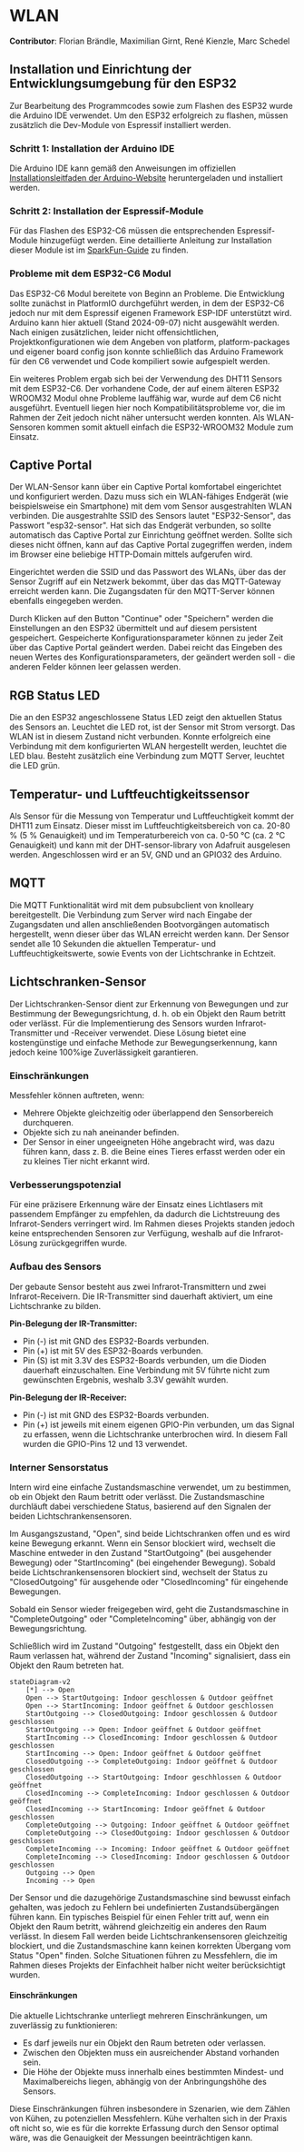 # WLAN
**Contributor**: Florian Brändle, Maximilian Girnt, René Kienzle, Marc Schedel

## Installation und Einrichtung der Entwicklungsumgebung für den ESP32

Zur Bearbeitung des Programmcodes sowie zum Flashen des ESP32 wurde die Arduino IDE verwendet.
Um den ESP32 erfolgreich zu flashen, müssen zusätzlich die Dev-Module von Espressif installiert werden.

### Schritt 1: Installation der Arduino IDE

Die Arduino IDE kann gemäß den Anweisungen im offiziellen
[Installationsleitfaden der Arduino-Website](https://support.arduino.cc/hc/en-us/articles/360019833020-Download-and-install-Arduino-IDE)
heruntergeladen und installiert werden.

### Schritt 2: Installation der Espressif-Module

Für das Flashen des ESP32-C6 müssen die entsprechenden Espressif-Module hinzugefügt werden.
Eine detaillierte Anleitung zur Installation dieser Module ist im
[SparkFun-Guide](https://docs.sparkfun.com/SparkFun_Thing_Plus_ESP32_C6/software_setup/) zu finden.

### Probleme mit dem ESP32-C6 Modul

Das ESP32-C6 Modul bereitete von Beginn an Probleme. Die Entwicklung sollte zunächst in PlatformIO durchgeführt werden, in dem der ESP32-C6 jedoch nur mit dem Espressif eigenen Framework ESP-IDF unterstützt wird. Arduino kann hier aktuell (Stand 2024-09-07) nicht ausgewählt werden. Nach einigen zusätzlichen, leider nicht offensichtlichen, Projektkonfigurationen wie dem Angeben von platform, platform-packages und eigener board config json konnte schließlich das Arduino Framework für den C6 verwendet und Code kompiliert sowie aufgespielt werden.

Ein weiteres Problem ergab sich bei der Verwendung des DHT11 Sensors mit dem ESP32-C6. Der vorhandene Code, der auf einem älteren ESP32 WROOM32 Modul ohne Probleme lauffähig war, wurde auf dem C6 nicht ausgeführt. Eventuell liegen hier noch Kompatibilitätsprobleme vor, die im Rahmen der Zeit jedoch nicht näher untersucht werden konnten. Als WLAN-Sensoren kommen somit aktuell einfach die ESP32-WROOM32 Module zum Einsatz.

## Captive Portal

Der WLAN-Sensor kann über ein Captive Portal komfortabel eingerichtet und konfiguriert werden. Dazu muss sich ein WLAN-fähiges Endgerät (wie beispielsweise ein Smartphone) mit dem vom Sensor ausgestrahlten WLAN verbinden. Die ausgestrahlte SSID des Sensors lautet "ESP32-Sensor", das Passwort "esp32-sensor". Hat sich das Endgerät verbunden, so sollte automatisch das Captive Portal zur Einrichtung geöffnet werden. Sollte sich dieses nicht öffnen, kann auf das Captive Portal zugegriffen werden, indem im Browser eine beliebige HTTP-Domain mittels aufgerufen wird.

Eingerichtet werden die SSID und das Passwort des WLANs, über das der Sensor Zugriff auf ein Netzwerk bekommt, über das das MQTT-Gateway erreicht werden kann. Die Zugangsdaten für den MQTT-Server können ebenfalls eingegeben werden.

Durch Klicken auf den Button "Continue" oder "Speichern" werden die Einstellungen an den ESP32 übermittelt und auf diesem persistent gespeichert. Gespeicherte Konfigurationsparameter können zu jeder Zeit über das Captive Portal geändert werden. Dabei reicht das Eingeben des neuen Wertes des Konfigurationsparameters, der geändert werden soll - die anderen Felder können leer gelassen werden.

## RGB Status LED

Die an den ESP32 angeschlossene Status LED zeigt den aktuellen Status des Sensors an. Leuchtet die LED rot, ist der Sensor mit Strom versorgt. Das WLAN ist in diesem Zustand nicht verbunden. Konnte erfolgreich eine Verbindung mit dem konfigurierten WLAN hergestellt werden, leuchtet die LED blau. Besteht zusätzlich eine Verbindung zum MQTT Server, leuchtet die LED grün.

## Temperatur- und Luftfeuchtigkeitssensor

Als Sensor für die Messung von Temperatur und Luftfeuchtigkeit kommt der DHT11 zum Einsatz. Dieser misst im Luftfeuchtigkeitsbereich von ca. 20-80 % (5 % Genauigkeit) und im Temperaturbereich von ca. 0-50 °C (ca. 2 °C Genauigkeit) und kann mit der DHT-sensor-library von Adafruit ausgelesen werden. Angeschlossen wird er an 5V, GND und an GPIO32 des Arduino.

## MQTT

Die MQTT Funktionalität wird mit dem pubsubclient von knolleary bereitgestellt. Die Verbindung zum Server wird nach Eingabe der Zugangsdaten und allen anschließenden Bootvorgängen automatisch hergestellt, wenn dieser über das WLAN erreicht werden kann. Der Sensor sendet alle 10 Sekunden die aktuellen Temperatur- und Luftfeuchtigkeitswerte, sowie Events von der Lichtschranke in Echtzeit.

## Lichtschranken-Sensor

Der Lichtschranken-Sensor dient zur Erkennung von Bewegungen und zur Bestimmung der Bewegungsrichtung,
d. h. ob ein Objekt den Raum betritt oder verlässt.
Für die Implementierung des Sensors wurden Infrarot-Transmitter und -Receiver verwendet.
Diese Lösung bietet eine kostengünstige und einfache Methode zur Bewegungserkennung,
kann jedoch keine 100%ige Zuverlässigkeit garantieren.

### Einschränkungen

Messfehler können auftreten, wenn:
- Mehrere Objekte gleichzeitig oder überlappend den Sensorbereich durchqueren.
- Objekte sich zu nah aneinander befinden.
- Der Sensor in einer ungeeigneten Höhe angebracht wird, was dazu führen kann,
dass z. B. die Beine eines Tieres erfasst werden oder ein zu kleines Tier nicht erkannt wird.

### Verbesserungspotenzial

Für eine präzisere Erkennung wäre der Einsatz eines Lichtlasers mit passendem Empfänger zu empfehlen,
da dadurch die Lichtstreuung des Infrarot-Senders verringert wird.
Im Rahmen dieses Projekts standen jedoch keine entsprechenden Sensoren zur Verfügung,
weshalb auf die Infrarot-Lösung zurückgegriffen wurde.

### Aufbau des Sensors

Der gebaute Sensor besteht aus zwei Infrarot-Transmittern und zwei Infrarot-Receivern.
Die IR-Transmitter sind dauerhaft aktiviert, um eine Lichtschranke zu bilden.

**Pin-Belegung der IR-Transmitter:**
- Pin (-) ist mit GND des ESP32-Boards verbunden.
- Pin (+) ist mit 5V des ESP32-Boards verbunden.
- Pin (S) ist mit 3.3V des ESP32-Boards verbunden, um die Dioden dauerhaft einzuschalten.
Eine Verbindung mit 5V führte nicht zum gewünschten Ergebnis, weshalb 3.3V gewählt wurden.

**Pin-Belegung der IR-Receiver:**
- Pin (-) ist mit GND des ESP32-Boards verbunden.
- Pin (+) ist jeweils mit einem eigenen GPIO-Pin verbunden, um das Signal zu erfassen,
wenn die Lichtschranke unterbrochen wird. In diesem Fall wurden die GPIO-Pins 12 und 13 verwendet.

### Interner Sensorstatus

Intern wird eine einfache Zustandsmaschine verwendet, um zu bestimmen, ob ein Objekt den Raum betritt oder verlässt. Die Zustandsmaschine durchläuft dabei verschiedene Status, basierend auf den Signalen der beiden Lichtschrankensensoren.

Im Ausgangszustand, "Open", sind beide Lichtschranken offen und es wird keine Bewegung erkannt. Wenn ein Sensor blockiert wird, wechselt die Maschine entweder in den Zustand "StartOutgoing" (bei ausgehender Bewegung) oder "StartIncoming" (bei eingehender Bewegung). Sobald beide Lichtschrankensensoren blockiert sind, wechselt der Status zu "ClosedOutgoing" für ausgehende oder "ClosedIncoming" für eingehende Bewegungen.

Sobald ein Sensor wieder freigegeben wird, geht die Zustandsmaschine in "CompleteOutgoing" oder "CompleteIncoming" über, abhängig von der Bewegungsrichtung.

Schließlich wird im Zustand "Outgoing" festgestellt, dass ein Objekt den Raum verlassen hat, während der Zustand "Incoming" signalisiert, dass ein Objekt den Raum betreten hat.

```mermaid
stateDiagram-v2
    [*] --> Open
    Open --> StartOutgoing: Indoor geschlossen & Outdoor geöffnet
    Open --> StartIncoming: Indoor geöffnet & Outdoor geschlossen
    StartOutgoing --> ClosedOutgoing: Indoor geschlossen & Outdoor geschlossen
    StartOutgoing --> Open: Indoor geöffnet & Outdoor geöffnet
    StartIncoming --> ClosedIncoming: Indoor geschlossen & Outdoor geschlossen
    StartIncoming --> Open: Indoor geöffnet & Outdoor geöffnet
    ClosedOutgoing --> CompleteOutgoing: Indoor geöffnet & Outdoor geschlossen
    ClosedOutgoing --> StartOutgoing: Indoor geschhlossen & Outdoor geöffnet
    ClosedIncoming --> CompleteIncoming: Indoor geschlossen & Outdoor geöffnet
    ClosedIncoming --> StartIncoming: Indoor geöffnet & Outdoor geschlossen
    CompleteOutgoing --> Outgoing: Indoor geöffnet & Outdoor geöffnet
    CompleteOutgoing --> ClosedOutgoing: Indoor geschlossen & Outdoor geschlossen
    CompleteIncoming --> Incoming: Indoor geöffnet & Outdoor geöffnet
    CompleteIncoming --> ClosedIncoming: Indoor geschlossen & Outdoor geschlossen
    Outgoing --> Open
    Incoming --> Open
```
Der Sensor und die dazugehörige Zustandsmaschine sind bewusst einfach gehalten, was jedoch zu Fehlern bei undefinierten Zustandsübergängen führen kann. Ein typisches Beispiel für einen Fehler tritt auf, wenn ein Objekt den Raum betritt, während gleichzeitig ein anderes den Raum verlässt. In diesem Fall werden beide Lichtschrankensensoren gleichzeitig blockiert, und die Zustandsmaschine kann keinen korrekten Übergang vom Status "Open" finden. Solche Situationen führen zu Messfehlern, die im Rahmen dieses Projekts der Einfachheit halber nicht weiter berücksichtigt wurden.

#### Einschränkungen

Die aktuelle Lichtschranke unterliegt mehreren Einschränkungen, um zuverlässig zu funktionieren:
- Es darf jeweils nur ein Objekt den Raum betreten oder verlassen.
- Zwischen den Objekten muss ein ausreichender Abstand vorhanden sein.
- Die Höhe der Objekte muss innerhalb eines bestimmten Mindest- und Maximalbereichs liegen, abhängig von der Anbringungshöhe des Sensors.

Diese Einschränkungen führen insbesondere in Szenarien, wie dem Zählen von Kühen, zu potenziellen Messfehlern. Kühe verhalten sich in der Praxis oft nicht so, wie es für die korrekte Erfassung durch den Sensor optimal wäre, was die Genauigkeit der Messungen beeinträchtigen kann.
